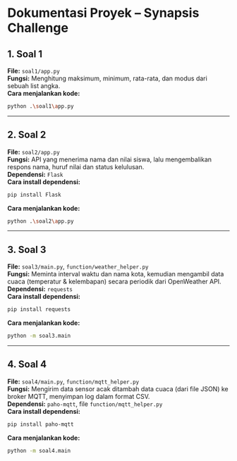 # Dokumentasi Proyek – Synapsis Challenge

## 1. Soal 1  
**File:** `soal1/app.py`  
**Fungsi:** Menghitung maksimum, minimum, rata-rata, dan modus dari sebuah list angka.  
**Cara menjalankan kode:**  
```bash
python .\soal1\app.py
```

---

## 2. Soal 2  
**File:** `soal2/app.py`  
**Fungsi:** API yang menerima nama dan nilai siswa, lalu mengembalikan respons nama, huruf nilai dan status kelulusan.  
**Dependensi:** `Flask`  
**Cara install dependensi:**  
```bash
pip install Flask
```  
**Cara menjalankan kode:**  
```bash
python .\soal2\app.py
```

---

## 3. Soal 3  
**File:** `soal3/main.py`, `function/weather_helper.py`  
**Fungsi:** Meminta interval waktu dan nama kota, kemudian mengambil data cuaca (temperatur & kelembapan) secara periodik dari OpenWeather API.  
**Dependensi:** `requests`  
**Cara install dependensi:**  
```bash
pip install requests
```  
**Cara menjalankan kode:**  
```bash
python -m soal3.main
```

---

## 4. Soal 4  
**File:** `soal4/main.py`, `function/mqtt_helper.py`  
**Fungsi:** Mengirim data sensor acak ditambah data cuaca (dari file JSON) ke broker MQTT, menyimpan log dalam format CSV.  
**Dependensi:** `paho-mqtt`, file `function/mqtt_helper.py`  
**Cara install dependensi:**  
```bash
pip install paho-mqtt
```  
**Cara menjalankan kode:**  
```bash
python -m soal4.main
```
